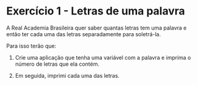 # Exercício 1 - Letras de uma palavra

A Real Academia Brasileira quer saber quantas letras tem uma palavra e
então ter cada uma das letras separadamente para soletrá-la.

Para isso terão que:

1. Crie uma aplicação que tenha uma variável com a palavra e imprima o
número de letras que ela contém.

2. Em seguida, imprimi cada uma das letras.
